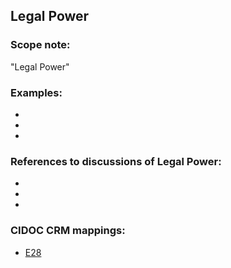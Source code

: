 
## Legal Power 

###  Scope note: 
"Legal Power" 

### Examples: 

* 
* 
* 

### References to discussions of Legal Power:

* 

* 

* 

### CIDOC CRM mappings: 

* [E28](http://www.cidoc-crm.org/entity/e28-conceptual-object/version-6.2)
